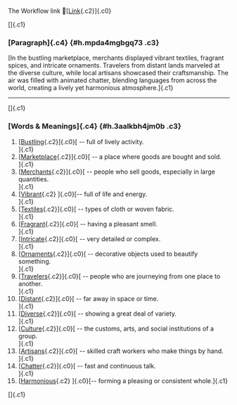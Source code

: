 The Workflow link
👏[[Link](https://www.google.com/url?q=http://www.google.com&sa=D&source=editors&ust=1757144775660395&usg=AOvVaw0lsVzFigtKahevaXzTd9Cw){.c2}]{.c0}

[]{.c1}

### [Paragraph]{.c4} {#h.mpda4mgbgq73 .c3}

[In the bustling marketplace, merchants displayed vibrant textiles,
fragrant spices, and intricate ornaments. Travelers from distant lands
marveled at the diverse culture, while local artisans showcased their
craftsmanship. The air was filled with animated chatter, blending
languages from across the world, creating a lively yet harmonious
atmosphere.]{.c1}

------------------------------------------------------------------------

[]{.c1}

### [Words & Meanings]{.c4} {#h.3aalkbh4jm0b .c3}

1.  [[Bustling](https://www.google.com/url?q=http://www.google.com&sa=D&source=editors&ust=1757144775661471&usg=AOvVaw16hYljdkmCKu9VrZ72WPWT){.c2}]{.c0}[ --
    full of lively activity.\
    ]{.c1}
2.  [[Marketplace](https://www.google.com/url?q=http://www.google.com&sa=D&source=editors&ust=1757144775661703&usg=AOvVaw0WthwQAf4zcwEP-R71QVdl){.c2}]{.c0}[ --
    a place where goods are bought and sold.\
    ]{.c1}
3.  [[Merchants](https://www.google.com/url?q=http://www.google.com&sa=D&source=editors&ust=1757144775661914&usg=AOvVaw0SsKM7z3RhjGGxdxoxiGBZ){.c2}]{.c0}[ --
    people who sell goods, especially in large quantities.\
    ]{.c1}
4.  [[Vibrant](https://www.google.com/url?q=http://www.google.com&sa=D&source=editors&ust=1757144775662132&usg=AOvVaw0mVDrQQxZ26F1tcA0qynmO){.c2}
    ]{.c0}[-- full of life and energy.\
    ]{.c1}
5.  [[Textiles](https://www.google.com/url?q=http://www.google.com&sa=D&source=editors&ust=1757144775662300&usg=AOvVaw2tlWghTC1oLCuO3jQJbuAq){.c2}]{.c0}[ --
    types of cloth or woven fabric.\
    ]{.c1}
6.  [[Fragrant](https://www.google.com/url?q=http://www.google.com&sa=D&source=editors&ust=1757144775662446&usg=AOvVaw3iI4rXUnAeQbIPB0bwwPZ8){.c2}]{.c0}[ --
    having a pleasant smell.\
    ]{.c1}
7.  [[Intricate](https://www.google.com/url?q=http://www.google.com&sa=D&source=editors&ust=1757144775662581&usg=AOvVaw1heUEVrZ9d99ePbfY2cJZT){.c2}]{.c0}[ --
    very detailed or complex.\
    ]{.c1}
8.  [[Ornaments](https://www.google.com/url?q=http://www.google.com&sa=D&source=editors&ust=1757144775662713&usg=AOvVaw3nUfGsumpfad0phUnH9BDu){.c2}]{.c0}[ --
    decorative objects used to beautify something.\
    ]{.c1}
9.  [[Travelers](https://www.google.com/url?q=http://www.google.com&sa=D&source=editors&ust=1757144775662883&usg=AOvVaw2IWyEJ9OveatIOas9lpEmC){.c2}]{.c0}[ --
    people who are journeying from one place to another.\
    ]{.c1}
10. [[Distant](https://www.google.com/url?q=http://www.google.com&sa=D&source=editors&ust=1757144775663066&usg=AOvVaw3gLr3qpmx6uHpAjLSlNtfN){.c2}]{.c0}[ --
    far away in space or time.\
    ]{.c1}
11. [[Diverse](https://www.google.com/url?q=http://www.google.com&sa=D&source=editors&ust=1757144775663259&usg=AOvVaw0UDZDEB5Nd2iZF_m1QjQ8T){.c2}]{.c0}[ --
    showing a great deal of variety.\
    ]{.c1}
12. [[Culture](https://www.google.com/url?q=http://www.google.com&sa=D&source=editors&ust=1757144775663401&usg=AOvVaw1zHy__Z-t-DIRLh9TasoO-){.c2}]{.c0}[ --
    the customs, arts, and social institutions of a group.\
    ]{.c1}
13. [[Artisans](https://www.google.com/url?q=http://www.google.com&sa=D&source=editors&ust=1757144775663581&usg=AOvVaw0TtHZD4ZAK3ixOvnfEzYsW){.c2}]{.c0}[ --
    skilled craft workers who make things by hand.\
    ]{.c1}
14. [[Chatter](https://www.google.com/url?q=http://www.google.com&sa=D&source=editors&ust=1757144775663744&usg=AOvVaw04x_QaVqD-j2oD2-XC34db){.c2}]{.c0}[ --
    fast and continuous talk.\
    ]{.c1}
15. [[Harmonious](https://www.google.com/url?q=http://www.google.com&sa=D&source=editors&ust=1757144775663889&usg=AOvVaw3jMMKWlPxB9e0jSZ9Y8Gpr){.c2}
    ]{.c0}[-- forming a pleasing or consistent whole.]{.c1}

[]{.c1}
